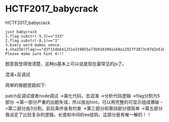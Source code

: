 # HCTF2017_babycrack
HCTF2017_babycrack

```
just babycrack
1.flag.substr(-5,3)=="333"
2.flag.substr(-8,1)=="3"
3.Every word makes sence.
4.sha256(flag)=="d3f154b641251e319855a73b010309a168a12927f3873c97d2e5163ea5cbb443" 
Please make sure hint 4!!!
```

题意我觉得很清楚，这种js基本上可以说是现在最常见的js了。

混淆+反调试

简单的做题思路如下:

patch反调试或者node调试
->美化代码，去混淆
->分析代码逻辑
->flag分割为5部分
->第一部分严重的出题失误，所以放出hint，可以用完整的可显示组成爆破
->第二部分由3分割，前后条件各有约束
->第三部分和第四部分很简单
->第五部分我设定了比较复杂的逻辑，长度和中间的ee挂钩，这部分是有唯一解的！！
